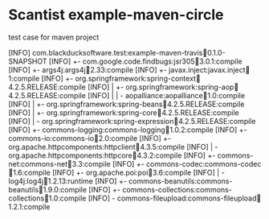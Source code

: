 # Scantist example-maven-circle

test case for maven project

 [INFO] com.blackducksoftware.test:example-maven-travis:jar:0.1.0-SNAPSHOT
 [INFO] +- com.google.code.findbugs:jsr305:jar:3.0.1:compile
 [INFO] +- args4j:args4j:jar:2.33:compile
 [INFO] +- javax.inject:javax.inject:jar:1:compile
 [INFO] +- org.springframework:spring-context:jar:4.2.5.RELEASE:compile
 [INFO] |  +- org.springframework:spring-aop:jar:4.2.5.RELEASE:compile
 [INFO] |  |  \- aopalliance:aopalliance:jar:1.0:compile
 [INFO] |  +- org.springframework:spring-beans:jar:4.2.5.RELEASE:compile
 [INFO] |  +- org.springframework:spring-core:jar:4.2.5.RELEASE:compile
 [INFO] |  \- org.springframework:spring-expression:jar:4.2.5.RELEASE:compile
 [INFO] +- commons-logging:commons-logging:jar:1.0.2:compile
 [INFO] +- commons-io:commons-io:jar:2.0:compile
 [INFO] +- org.apache.httpcomponents:httpclient:jar:4.3.5:compile
 [INFO] |  \- org.apache.httpcomponents:httpcore:jar:4.3.2:compile
 [INFO] +- commons-net:commons-net:jar:3.3:compile
 [INFO] +- commons-codec:commons-codec:jar:1.6:compile
 [INFO] +- org.apache.poi:poi:jar:3.6:compile
 [INFO] |  \- log4j:log4j:jar:1.2.13:runtime
 [INFO] +- commons-beanutils:commons-beanutils:jar:1.9.0:compile
 [INFO] +- commons-collections:commons-collections:jar:1.0:compile
 [INFO] \- commons-fileupload:commons-fileupload:jar:1.2.1:compile
